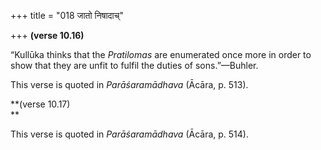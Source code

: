+++
title = "018 जातो निषादाच्"

+++
**(verse 10.16)**

“Kullūka thinks that the *Pratilomas* are enumerated once more in order
to show that they are unfit to fulfil the duties of sons.”—Buhler.

This verse is quoted in *Parāśaramādhava* (Ācāra, p. 513).

**(verse 10.17)  
**

This verse is quoted in *Parāśaramādhava* (Ācāra, p. 514).


